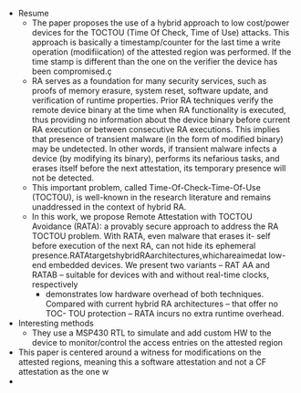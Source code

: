 - Resume
	- The paper proposes the use of a hybrid approach to low cost/power devices for the TOCTOU (Time Of Check, Time of Use) attacks. This approach is basically a timestamp/counter for the last time a write operation (modifiication) of the attested region was performed. If the time stamp is different than the one on the verifier the device has been compromised.ç
	- RA serves as a foundation for many security services, such as proofs of memory erasure, system reset, software update, and verification of runtime properties. Prior RA techniques verify the remote device binary at the time when RA functionality is executed, thus providing no information about the device binary before current RA execution or between consecutive RA executions. This implies that presence of transient malware (in the form of modified binary) may be undetected. In other words, if transient malware infects a device (by modifying its binary), performs its nefarious tasks, and erases itself before the next attestation, its temporary presence will not be detected.
	- This important problem, called Time-Of-Check-Time-Of-Use (TOCTOU), is well-known in the research literature and remains unaddressed in the context of hybrid RA.
	- In this work, we propose Remote Attestation with TOCTOU Avoidance (RATA): a provably secure approach to address the RA TOCTOU problem. With RATA, even malware that erases it- self before execution of the next RA, can not hide its ephemeral presence.RATAtargetshybridRAarchitectures,whichareaimedat low-end embedded devices. We present two variants – RAT AA and RATAB – suitable for devices with and without real-time clocks, respectively
		- demonstrates low hardware overhead of both techniques. Compared with current hybrid RA architectures – that offer no TOC- TOU protection – RATA incurs no extra runtime overhead.
- Interesting methods
	- They use a MSP430 RTL to simulate and add custom HW to the device to monitor/control the access entries on the attested region
- This paper is centered around a witness for modifications on the attested regions, meaning this a software attestation and not a CF attestation as the one w
-